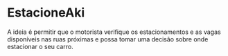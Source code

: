 EstacioneAki
============

A ideia é permitir que o motorista verifique os estacionamentos e as vagas disponíveis nas ruas próximas e possa tomar uma decisão sobre onde estacionar o seu carro.

